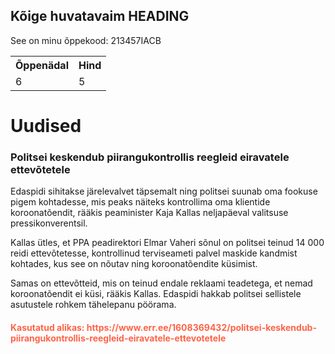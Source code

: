 
<html>
<head>
<title>Page Title</title>
</head>
<body>

<h2>Kõige huvatavaim HEADING </h2>
<p>See on minu õppekood: 213457IACB</p>

  <table>
  <tr>
    <th>Õppenädal</th>
    <th>Hind</th>
  </tr>
  <tr>
    <td>6</td>
    <td>5</td>
  </tr>
</table> 
  
<h1>Uudised</h1>
<h3>Politsei keskendub piirangukontrollis reegleid eiravatele ettevõtetele</h3>
  <p>Edaspidi sihitakse järelevalvet täpsemalt ning politsei suunab oma fookuse pigem kohtadesse, mis peaks näiteks kontrollima oma klientide koroonatõendit, rääkis peaminister Kaja Kallas neljapäeval valitsuse pressikonverentsil.

Kallas ütles, et PPA peadirektori Elmar Vaheri sõnul on politsei teinud 14 000 reidi ettevõtetesse, kontrollinud terviseameti palvel maskide kandmist kohtades, kus see on nõutav ning koroonatõendite küsimist.

Samas on ettevõtteid, mis on teinud endale reklaami teadetega, et nemad koroonatõendit ei küsi, rääkis Kallas. Edaspidi hakkab politsei sellistele asutustele rohkem tähelepanu pöörama.</p>
  <h4 style="color:Tomato;">Kasutatud alikas: https://www.err.ee/1608369432/politsei-keskendub-piirangukontrollis-reegleid-eiravatele-ettevotetele</h4>
  
</body>
</html>

